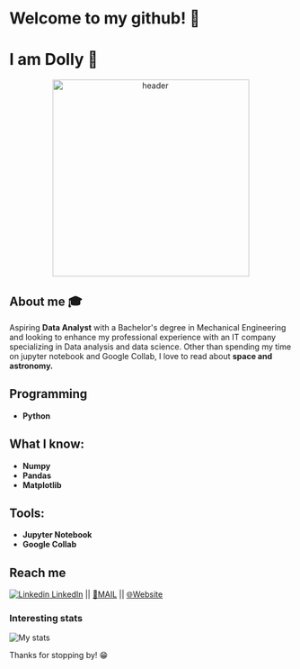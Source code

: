 # Welcome to my github! 👋

# I am Dolly 🚀

<div align="center">
	<img src = "https://images.unsplash.com/photo-1536697246787-1f7ae568d89a?ixid=MXwxMjA3fDB8MHxwaG90by1wYWdlfHx8fGVufDB8fHw%3D&ixlib=rb-1.2.1&auto=format&fit=crop&w=634&q=80" alt="header" width="350">
</div>


## About me :mortar_board:
Aspiring **Data Analyst** with a Bachelor's degree in Mechanical Engineering and looking to enhance my professional experience with an IT company specializing in Data analysis and data science. Other than spending my time on jupyter notebook and Google Collab, I love to read about **space and astronomy.**

## Programming
- **Python**

## What I know:
- **Numpy**
- **Pandas**
- **Matplotlib**

## Tools:

- **Jupyter Notebook**
- **Google Collab**



## Reach me 
[![Linkedin](https://i.stack.imgur.com/gVE0j.png) LinkedIn](https://www.linkedin.com/in/dmoulekhi/) ||
[:email:MAIL](mailto:dollymoulekhi97@gmail.com) || [:globe_with_meridians:Website](https://iamrehan.netlify.app/)


### Interesting stats

![My stats](https://github-readme-stats.vercel.app/api?username=dollymoulekhi&show_icons=true)

Thanks for stopping by! 😁
